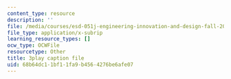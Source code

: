 ```yaml
---
content_type: resource
description: ''
file: /media/courses/esd-051j-engineering-innovation-and-design-fall-2012/68b64dc11bf11fa9b4564276be6afe07_CzBufqJ5kME.srt
file_type: application/x-subrip
learning_resource_types: []
ocw_type: OCWFile
resourcetype: Other
title: 3play caption file
uid: 68b64dc1-1bf1-1fa9-b456-4276be6afe07
---
```

